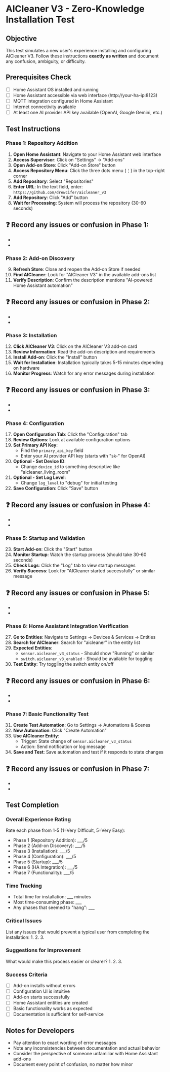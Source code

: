 # AICleaner V3 - Zero-Knowledge Installation Test

## Objective
This test simulates a new user's experience installing and configuring AICleaner V3. Follow these instructions **exactly as written** and document any confusion, ambiguity, or difficulty.

## Prerequisites Check
- [ ] Home Assistant OS installed and running
- [ ] Home Assistant accessible via web interface (http://your-ha-ip:8123)
- [ ] MQTT integration configured in Home Assistant
- [ ] Internet connectivity available
- [ ] At least one AI provider API key available (OpenAI, Google Gemini, etc.)

## Test Instructions

### Phase 1: Repository Addition

1. **Open Home Assistant**: Navigate to your Home Assistant web interface
2. **Access Supervisor**: Click on "Settings" → "Add-ons"
3. **Open Add-on Store**: Click "Add-on Store" button
4. **Access Repository Menu**: Click the three dots menu (⋮) in the top-right corner
5. **Add Repository**: Select "Repositories"
6. **Enter URL**: In the text field, enter: `https://github.com/drewcifer/aicleaner_v3`
7. **Add Repository**: Click "Add" button
8. **Wait for Processing**: System will process the repository (30-60 seconds)

**❓ Record any issues or confusion in Phase 1:**
- 
- 
- 

### Phase 2: Add-on Discovery

9. **Refresh Store**: Close and reopen the Add-on Store if needed
10. **Find AICleaner**: Look for "AICleaner V3" in the available add-ons list
11. **Verify Description**: Confirm the description mentions "AI-powered Home Assistant automation"

**❓ Record any issues or confusion in Phase 2:**
- 
- 
- 

### Phase 3: Installation

12. **Click AICleaner V3**: Click on the AICleaner V3 add-on card
13. **Review Information**: Read the add-on description and requirements
14. **Install Add-on**: Click the "Install" button
15. **Wait for Installation**: Installation typically takes 5-15 minutes depending on hardware
16. **Monitor Progress**: Watch for any error messages during installation

**❓ Record any issues or confusion in Phase 3:**
- 
- 
- 

### Phase 4: Configuration

17. **Open Configuration Tab**: Click the "Configuration" tab
18. **Review Options**: Look at available configuration options
19. **Set Primary API Key**:
    - Find the `primary_api_key` field
    - Enter your AI provider API key (starts with "sk-" for OpenAI)
20. **Optional - Set Device ID**: 
    - Change `device_id` to something descriptive like "aicleaner_living_room"
21. **Optional - Set Log Level**:
    - Change `log_level` to "debug" for initial testing
22. **Save Configuration**: Click "Save" button

**❓ Record any issues or confusion in Phase 4:**
- 
- 
- 

### Phase 5: Startup and Validation

23. **Start Add-on**: Click the "Start" button
24. **Monitor Startup**: Watch the startup process (should take 30-60 seconds)
25. **Check Logs**: Click the "Log" tab to view startup messages
26. **Verify Success**: Look for "AICleaner started successfully" or similar message

**❓ Record any issues or confusion in Phase 5:**
- 
- 
- 

### Phase 6: Home Assistant Integration Verification

27. **Go to Entities**: Navigate to Settings → Devices & Services → Entities
28. **Search for AICleaner**: Search for "aicleaner" in the entity list
29. **Expected Entities**:
    - `sensor.aicleaner_v3_status` - Should show "Running" or similar
    - `switch.aicleaner_v3_enabled` - Should be available for toggling
30. **Test Entity**: Try toggling the switch entity on/off

**❓ Record any issues or confusion in Phase 6:**
- 
- 
- 

### Phase 7: Basic Functionality Test

31. **Create Test Automation**: Go to Settings → Automations & Scenes
32. **New Automation**: Click "Create Automation"
33. **Use AICleaner Entity**: 
    - Trigger: State change of `sensor.aicleaner_v3_status`
    - Action: Send notification or log message
34. **Save and Test**: Save automation and test if it responds to state changes

**❓ Record any issues or confusion in Phase 7:**
- 
- 
- 

## Test Completion

### Overall Experience Rating
Rate each phase from 1-5 (1=Very Difficult, 5=Very Easy):
- Phase 1 (Repository Addition): ___/5
- Phase 2 (Add-on Discovery): ___/5
- Phase 3 (Installation): ___/5
- Phase 4 (Configuration): ___/5
- Phase 5 (Startup): ___/5
- Phase 6 (HA Integration): ___/5
- Phase 7 (Functionality): ___/5

### Time Tracking
- Total time for installation: ___ minutes
- Most time-consuming phase: ___
- Any phases that seemed to "hang": ___

### Critical Issues
List any issues that would prevent a typical user from completing the installation:
1. 
2. 
3. 

### Suggestions for Improvement
What would make this process easier or clearer?
1. 
2. 
3. 

### Success Criteria
- [ ] Add-on installs without errors
- [ ] Configuration UI is intuitive
- [ ] Add-on starts successfully
- [ ] Home Assistant entities are created
- [ ] Basic functionality works as expected
- [ ] Documentation is sufficient for self-service

## Notes for Developers
- Pay attention to exact wording of error messages
- Note any inconsistencies between documentation and actual behavior
- Consider the perspective of someone unfamiliar with Home Assistant add-ons
- Document every point of confusion, no matter how minor